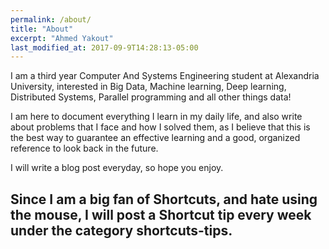 ```yaml
---
permalink: /about/
title: "About"
excerpt: "Ahmed Yakout"
last_modified_at: 2017-09-9T14:28:13-05:00
---
```


I am a third year Computer And Systems Engineering student at Alexandria University, interested in Big Data, Machine learning, Deep learning, Distributed Systems, Parallel programming and all other things data!

I am here to document everything I learn in my daily life, and also write about problems that I face and how I solved them, as I believe that this is the best way to guarantee an effective learning and a good, organized reference to look back in the future.

I will write a blog post everyday, so hope you enjoy.

Since I am a big fan of Shortcuts, and hate using the mouse, I will post a Shortcut tip every week under the category **shortcuts-tips**.
---
